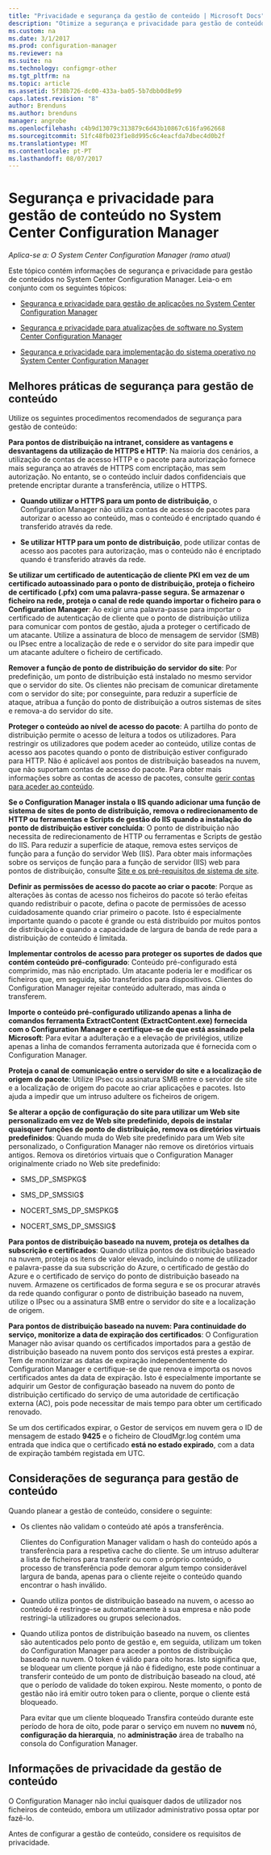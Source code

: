 ```yaml
---
title: "Privacidade e segurança da gestão de conteúdo | Microsoft Docs"
description: "Otimize a segurança e privacidade para gestão de conteúdos no System Center Configuration Manager."
ms.custom: na
ms.date: 3/1/2017
ms.prod: configuration-manager
ms.reviewer: na
ms.suite: na
ms.technology: configmgr-other
ms.tgt_pltfrm: na
ms.topic: article
ms.assetid: 5f38b726-dc00-433a-ba05-5b7dbb0d8e99
caps.latest.revision: "8"
author: Brenduns
ms.author: brenduns
manager: angrobe
ms.openlocfilehash: c4b9d13079c313879c6d43b10867c616fa962668
ms.sourcegitcommit: 51fc48fb023f1e8d995c6c4eacfda7dbec4d0b2f
ms.translationtype: MT
ms.contentlocale: pt-PT
ms.lasthandoff: 08/07/2017
---
```

# <a name="security-and-privacy-for-content-management-for-system-center-configuration-manager"></a>Segurança e privacidade para gestão de conteúdo no System Center Configuration Manager

*Aplica-se a: O System Center Configuration Manager (ramo atual)*

Este tópico contém informações de segurança e privacidade para gestão de conteúdos no System Center Configuration Manager. Leia-o em conjunto com os seguintes tópicos:  

-   [Segurança e privacidade para gestão de aplicações no System Center Configuration Manager](../../../apps/plan-design/security-and-privacy-for-application-management.md)  

-   [Segurança e privacidade para atualizações de software no System Center Configuration Manager](/sccm/sum/plan-design/security-and-privacy-for-software-updates)  

-   [Segurança e privacidade para implementação do sistema operativo no System Center Configuration Manager](../../../osd/plan-design/security-and-privacy-for-operating-system-deployment.md)  

##  <a name="BKMK_Security_ContentManagement"></a> Melhores práticas de segurança para gestão de conteúdo  
 Utilize os seguintes procedimentos recomendados de segurança para gestão de conteúdo:  

 **Para pontos de distribuição na intranet, considere as vantagens e desvantagens da utilização de HTTPS e HTTP**: Na maioria dos cenários, a utilização de contas de acesso HTTP e o pacote para autorização fornece mais segurança ao através de HTTPS com encriptação, mas sem autorização. No entanto, se o conteúdo incluir dados confidenciais que pretende encriptar durante a transferência, utilize o HTTPS.  

-   **Quando utilizar o HTTPS para um ponto de distribuição**, o Configuration Manager não utiliza contas de acesso de pacotes para autorizar o acesso ao conteúdo, mas o conteúdo é encriptado quando é transferido através da rede.  

-   **Se utilizar HTTP para um ponto de distribuição**, pode utilizar contas de acesso aos pacotes para autorização, mas o conteúdo não é encriptado quando é transferido através da rede.  


**Se utilizar um certificado de autenticação de cliente PKI em vez de um certificado autoassinado para o ponto de distribuição, proteja o ficheiro de certificado (.pfx) com uma palavra-passe segura. Se armazenar o ficheiro na rede, proteja o canal de rede quando importar o ficheiro para o Configuration Manager**: Ao exigir uma palavra-passe para importar o certificado de autenticação de cliente que o ponto de distribuição utiliza para comunicar com pontos de gestão, ajuda a proteger o certificado de um atacante. Utilize a assinatura de bloco de mensagem de servidor (SMB) ou IPsec entre a localização de rede e o servidor do site para impedir que um atacante adultere o ficheiro de certificado.  

**Remover a função de ponto de distribuição do servidor do site**: Por predefinição, um ponto de distribuição está instalado no mesmo servidor que o servidor do site. Os clientes não precisam de comunicar diretamente com o servidor do site; por conseguinte, para reduzir a superfície de ataque, atribua a função do ponto de distribuição a outros sistemas de sites e remova-a do servidor do site.  

**Proteger o conteúdo ao nível de acesso do pacote**: A partilha do ponto de distribuição permite o acesso de leitura a todos os utilizadores. Para restringir os utilizadores que podem aceder ao conteúdo, utilize contas de acesso aos pacotes quando o ponto de distribuição estiver configurado para HTTP. Não é aplicável aos pontos de distribuição baseados na nuvem, que não suportam contas de acesso do pacote. Para obter mais informações sobre as contas de acesso de pacotes, consulte [gerir contas para aceder ao conteúdo](../../../core/plan-design/hierarchy/manage-accounts-to-access-content.md).


**Se o Configuration Manager instala o IIS quando adicionar uma função de sistema de sites de ponto de distribuição, remova o redirecionamento de HTTP ou ferramentas e Scripts de gestão do IIS quando a instalação do ponto de distribuição estiver concluída**: O ponto de distribuição não necessita de redirecionamento de HTTP ou ferramentas e Scripts de gestão do IIS. Para reduzir a superfície de ataque, remova estes serviços de função para a função do servidor Web (IIS).  Para obter mais informações sobre os serviços de função para a função de servidor (IIS) web para pontos de distribuição, consulte [Site e os pré-requisitos de sistema de site](/sccm/core/plan-design/configs/site-and-site-system-prerequisites).  

**Definir as permissões de acesso do pacote ao criar o pacote**: Porque as alterações às contas de acesso nos ficheiros do pacote só terão efeitas quando redistribuir o pacote, defina o pacote de permissões de acesso cuidadosamente quando criar primeiro o pacote. Isto é especialmente importante quando o pacote é grande ou está distribuído por muitos pontos de distribuição e quando a capacidade de largura de banda de rede para a distribuição de conteúdo é limitada.  

**Implementar controlos de acesso para proteger os suportes de dados que contém conteúdo pré-configurado**: Conteúdo pré-configurado está comprimido, mas não encriptado. Um atacante poderia ler e modificar os ficheiros que, em seguida, são transferidos para dispositivos. Clientes do Configuration Manager rejeitar conteúdo adulterado, mas ainda o transferem.  

**Importe o conteúdo pré-configurado utilizando apenas a linha de comandos ferramenta ExtractContent (ExtractContent.exe) fornecida com o Configuration Manager e certifique-se de que está assinado pela Microsoft**: Para evitar a adulteração e a elevação de privilégios, utilize apenas a linha de comandos ferramenta autorizada que é fornecida com o Configuration Manager.  

**Proteja o canal de comunicação entre o servidor do site e a localização de origem do pacote**: Utilize IPsec ou assinatura SMB entre o servidor de site e a localização de origem do pacote ao criar aplicações e pacotes. Isto ajuda a impedir que um intruso adultere os ficheiros de origem.  

**Se alterar a opção de configuração do site para utilizar um Web site personalizado em vez de Web site predefinido, depois de instalar quaisquer funções de ponto de distribuição, remova os diretórios virtuais predefinidos**: Quando muda do Web site predefinido para um Web site personalizado, o Configuration Manager não remove os diretórios virtuais antigos. Remova os diretórios virtuais que o Configuration Manager originalmente criado no Web site predefinido:  

-   SMS_DP_SMSPKG$  

-   SMS_DP_SMSSIG$  

-   NOCERT_SMS_DP_SMSPKG$  

-   NOCERT_SMS_DP_SMSSIG$  

**Para pontos de distribuição baseado na nuvem, proteja os detalhes da subscrição e certificados**: Quando utiliza pontos de distribuição baseado na nuvem, proteja os itens de valor elevado, incluindo o nome de utilizador e palavra-passe da sua subscrição do Azure, o certificado de gestão do Azure e o certificado de serviço do ponto de distribuição baseado na nuvem. Armazene os certificados de forma segura e se os procurar através da rede quando configurar o ponto de distribuição baseado na nuvem, utilize o IPsec ou a assinatura SMB entre o servidor do site e a localização de origem.  

**Para pontos de distribuição baseado na nuvem: Para continuidade do serviço, monitorize a data de expiração dos certificados**: O Configuration Manager não avisar quando os certificados importados para a gestão de distribuição baseado na nuvem ponto dos serviços está prestes a expirar. Tem de monitorizar as datas de expiração independentemente do Configuration Manager e certifique-se de que renova e importa os novos certificados antes da data de expiração. Isto é especialmente importante se adquirir um Gestor de configuração baseado na nuvem do ponto de distribuição certificado do serviço de uma autoridade de certificação externa (AC), pois pode necessitar de mais tempo para obter um certificado renovado.  

 Se um dos certificados expirar, o Gestor de serviços em nuvem gera o ID de mensagem de estado **9425** e o ficheiro de CloudMgr.log contém uma entrada que indica que o certificado **está no estado expirado**, com a data de expiração também registada em UTC.  

## <a name="security-considerations-for-content-management"></a>Considerações de segurança para gestão de conteúdo  
Quando planear a gestão de conteúdo, considere o seguinte:  

-   Os clientes não validam o conteúdo até após a transferência.  

     Clientes do Configuration Manager validam o hash do conteúdo após a transferência para a respetiva cache do cliente. Se um intruso adulterar a lista de ficheiros para transferir ou com o próprio conteúdo, o processo de transferência pode demorar algum tempo considerável largura de banda, apenas para o cliente rejeite o conteúdo quando encontrar o hash inválido.  

-   Quando utiliza pontos de distribuição baseado na nuvem, o acesso ao conteúdo é restringe-se automaticamente à sua empresa e não pode restringi-la utilizadores ou grupos selecionados.  

-   Quando utiliza pontos de distribuição baseado na nuvem, os clientes são autenticados pelo ponto de gestão e, em seguida, utilizam um token do Configuration Manager para aceder a pontos de distribuição baseado na nuvem. O token é válido para oito horas. Isto significa que, se bloquear um cliente porque já não é fidedigno, este pode continuar a transferir conteúdo de um ponto de distribuição baseado na cloud, até que o período de validade do token expirou. Neste momento, o ponto de gestão não irá emitir outro token para o cliente, porque o cliente está bloqueado.  

     Para evitar que um cliente bloqueado Transfira conteúdo durante este período de hora de oito, pode parar o serviço em nuvem no **nuvem** nó, **configuração da hierarquia**, no **administração** área de trabalho na consola do Configuration Manager.  

##  <a name="BKMK_Privacy_ContentManagement"></a> Informações de privacidade da gestão de conteúdo  
 O Configuration Manager não inclui quaisquer dados de utilizador nos ficheiros de conteúdo, embora um utilizador administrativo possa optar por fazê-lo.  

 Antes de configurar a gestão de conteúdo, considere os requisitos de privacidade.  
